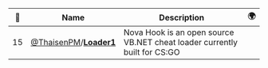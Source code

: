 |:star2: | Name | Description | 🌍|
|---|---|---|---|
|15|[@ThaisenPM](https://github.com/ThaisenPM)/[**Loader1**](https://github.com/ThaisenPM/Loader1)|Nova Hook is an open source VB.NET cheat loader currently built for CS:GO||

